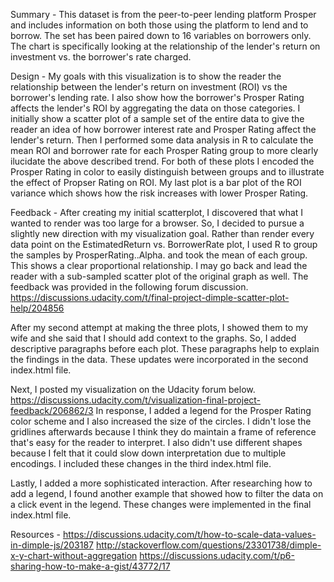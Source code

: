 Summary - This dataset is from the peer-to-peer lending platform Prosper and includes information on both those using the platform to
lend and to borrow.  The set has been paired down to 16 variables on borrowers only. The chart is specifically looking at the relationship of the lender's return on investment vs. the borrower's rate charged.



Design - My goals with this visualization is to show the reader the relationship between the lender's return on investment (ROI) vs the
borrower's lending rate.  I also show how the borrower's Prosper Rating affects the lender's ROI by aggregating the data on those categories.  I initially show a scatter plot of a sample set of the entire data to give the reader an idea of how borrower interest rate and Prosper Rating affect the lender's return.  Then I performed some data analysis in R to calculate the mean ROI and borrower rate for each Prosper Rating group to more clearly ilucidate the above described trend.  For both of these plots I encoded the Prosper Rating in color to easily distinguish between groups and to illustrate the effect of Propser Rating on ROI.  My last plot is a bar plot of the ROI variance which shows how the risk increases with lower Prosper Rating.



Feedback - After creating my initial scatterplot, I discovered that what I wanted to render was too large for a browser.  So, I
decided to pursue a slightly new direction with my visualization goal.  Rather than render every data point on the EstimatedReturn vs.
BorrowerRate plot, I used R to group the samples by ProsperRating..Alpha. and took the mean of each group.  This shows a clear
proportional relationship.  I may go back and lead the reader with a sub-sampled scatter plot of the original graph as well.  The
feedback was provided in the following forum discussion.
https://discussions.udacity.com/t/final-project-dimple-scatter-plot-help/204856



After my second attempt at making the three plots, I showed them to my wife and she said that I should add context to the graphs.  So, I added descriptive paragraphs before each plot.  These paragraphs help to explain the findings in the data.  These updates were incorporated in the second index.html file.

Next, I posted my visualization on the Udacity forum below.  
https://discussions.udacity.com/t/visualization-final-project-feedback/206862/3
In response, I added a legend for the Prosper Rating color scheme and I also increased the size of the circles.  I didn't lose the gridlines afterwards because I think they do maintain a frame of reference that's easy for the reader to interpret.  I also didn't use different shapes because I felt that it could slow down interpretation due to multiple encodings.  I included these changes in the third index.html file.


Lastly, I added a more sophisticated interaction.  After researching how to add a legend, I found another example that showed how to filter the data on a click event in the legend.  These changes were implemented in the final index.html file.

Resources -
https://discussions.udacity.com/t/how-to-scale-data-values-in-dimple-js/203187
http://stackoverflow.com/questions/23301738/dimple-x-y-chart-without-aggregation
https://discussions.udacity.com/t/p6-sharing-how-to-make-a-gist/43772/17